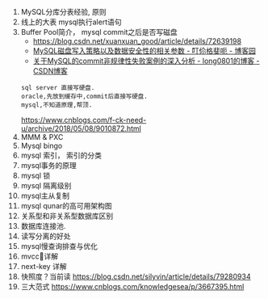 1. MySQL分库分表经验, 原则
2. 线上的大表 mysql执行alert语句
3. Buffer Pool简介， mysql commit之后是否写磁盘
    * https://blog.csdn.net/xuanxuan_good/article/details/72639198
    * [MySQL磁盘写入策略以及数据安全性的相关参数 - 叮伱格斐呃 - 博客园](https://www.cnblogs.com/dannylinux/p/9828800.html)
    * [关于MySQL的commit非规律性失败案例的深入分析 - long0801的博客 - CSDN博客](https://blog.csdn.net/long0801/article/details/77123696)
    ```
    sql server 直接写硬盘.
    oracle,先放到缓存中,commit后直接写硬盘.
    mysql,不知道原理,帮顶.
    ```
    https://www.cnblogs.com/f-ck-need-u/archive/2018/05/08/9010872.html
4. MMM & PXC
5. Mysql bingo
6. mysql 索引， 索引的分类
7. mysql事务的原理
8. mysql 锁
9. mysql 隔离级别
10. mysql主从复制
11. mysql qunar的高可用架构图
12. 关系型和非关系型数据库区别
13. 数据库连接池.
14. 读写分离的好处
15. mysql慢查询排查与优化
16. mvcc详解
17. next-key 详解
18. 快照度？当前读
 https://blog.csdn.net/silyvin/article/details/79280934
19. 三大范式
 https://www.cnblogs.com/knowledgesea/p/3667395.html
